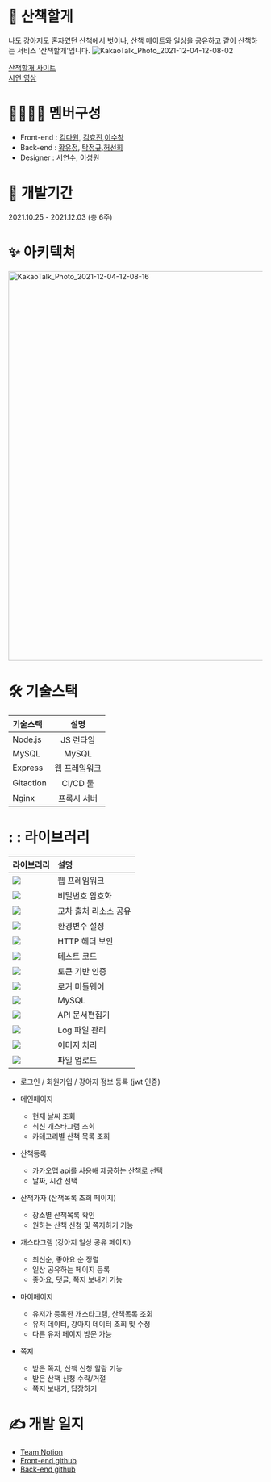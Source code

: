 # 🐶 산책할게  

나도 강아지도 혼자였던 산책에서 벗어나, 산책 메이트와 일상을 공유하고 같이 산책하는 서비스 '산책할개'입니다.
![KakaoTalk_Photo_2021-12-04-12-08-02](https://user-images.githubusercontent.com/88166362/144694893-52789e67-866c-4ead-b9a0-f63069c7dfbf.png)

[산책할개 사이트](https://togaether.shop/)  
[시연 영상](https://www.youtube.com/watch?v=dKcawThqUME&t=16s)  

# :family_man_woman_boy_boy: 멤버구성
- Front-end : [김다원](https://github.com/DawonEllaKim), [김효진](https://github.com/hyojin-k),[이수창](https://github.com/eternalclash) 
- Back-end : [황유정](https://github.com/eujeong-hwang), [탁정규](https://github.com/tak-codes),[허선희](https://github.com/SunHeeHeo) 
- Designer : 서연수, 이성원 

# :bookmark_tabs: 개발기간
2021.10.25 - 2021.12.03 (총 6주)

# :sparkles: 아키텍쳐
<img width="772" alt="KakaoTalk_Photo_2021-12-04-12-08-16" src="https://user-images.githubusercontent.com/88166362/144694918-ab86d1e8-c61d-461a-92ca-e77a10ffc9cf.png">

# :hammer_and_wrench: 기술스택
기술스택|설명
:---|:---:
Node.js | JS 런타임
MySQL | MySQL
Express | 웹 프레임워크
Gitaction | CI/CD 툴
Nginx | 프록시 서버

# : : 라이브러리
|라이브러리|설명|
---|:---
<img src='https://img.shields.io/badge/express-1.7.9-lightgrey'> | 웹 프레임워크
<img src='https://img.shields.io/badge/bcrypt-5.0.1-lightgrey'> | 비밀번호 암호화
<img src='https://img.shields.io/badge/cors-2.8.5-lightgrey'> | 교차 출처 리소스 공유
<img src='https://img.shields.io/badge/dotenv-10.0.0-lightgrey'>  | 환경변수 설정
<img src='https://img.shields.io/badge/helmet-4.6.0-lightgrey'>  | HTTP 헤더 보안
<img src='https://img.shields.io/badge/jest-27.3.1-lightgrey'>  | 테스트 코드
<img src='https://img.shields.io/badge/jsonwebtoken-8.5.1-lightgrey'>  | 토큰 기반 인증
<img src='https://img.shields.io/badge/morgan-1.10.0-lightgrey'> | 로거 미들웨어
<img src='https://img.shields.io/badge/mysql-2.3.2-lightgrey'> | MySQL
<img src='https://img.shields.io/badge/swagger--ui--express-4.1.6-lightgrey'> | API 문서편집기
<img src='https://img.shields.io/badge/winston-3.3.3-lightgrey'> | Log 파일 관리
<img src='https://img.shields.io/badge/sharp-0.29.3-lightgrey'> | 이미지 처리
<img src='https://img.shields.io/badge/multer-1.4.3-lightgrey'> | 파일 업로드

- 로그인 / 회원가입 / 강아지 정보 등록 (jwt 인증)

- 메인페이지

  - 현재 날씨 조회
  - 최신 개스타그램 조회
  - 카테고리별 산책 목록 조회

- 산책등록

  - 카카오맵 api를 사용해 제공하는 산책로 선택
  - 날짜, 시간 선택

- 산책가자 (산책목록 조회 페이지)

  - 장소별 산책목록 확인
  - 원하는 산책 신청 및 쪽지하기 기능

- 개스타그램 (강아지 일상 공유 페이지)

  - 최신순, 좋아요 순 정렬
  - 일상 공유하는 페이지 등록
  - 좋아요, 댓글, 쪽지 보내기 기능

- 마이페이지

  - 유저가 등록한 개스타그램, 산책목록 조회
  - 유저 데이터, 강아지 데이터 조회 및 수정
  - 다른 유저 페이지 방문 가능

- 쪽지

  - 받은 쪽지, 산책 신청 알람 기능
  - 받은 산책 신청 수락/거절
  - 쪽지 보내기, 답장하기


# :writing_hand: 개발 일지
- [Team Notion](https://togaether.shop/)
- [Front-end github](https://github.com/O-K-O-K-O-K/Front-end)
- [Back-end github](https://github.com/O-K-O-K-O-K/Back_End)
